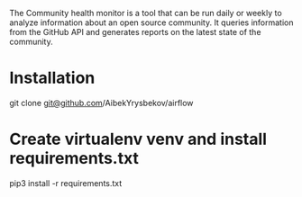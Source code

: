 The Community health monitor is a tool that can be run daily or weekly to analyze information about an open source community. It queries information from the GitHub API and generates reports on the latest state of the community.

# Installation 
git clone git@github.com/AibekYrysbekov/airflow

# Create virtualenv venv and install requirements.txt
pip3 install -r requirements.txt


